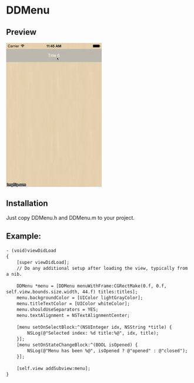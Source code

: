 DDMenu
======

**Preview**
--------------------

![](preview.gif)

**Installation**
--------------------

Just copy DDMenu.h and DDMenu.m to your project.

**Example:**
--------------------
```objc
- (void)viewDidLoad
{
    [super viewDidLoad];
	// Do any additional setup after loading the view, typically from a nib.
	
	DDMenu *menu = [DDMenu menuWithFrame:CGRectMake(0.f, 0.f, self.view.bounds.size.width, 44.f) titles:titles];
	menu.backgroundColor = [UIColor lightGrayColor];
	menu.titleTextColor = [UIColor whiteColor];
	menu.shouldUseSeparators = YES;
	menu.textAlignment = NSTextAlignmentCenter;

	[menu setOnSelectBlock:^(NSUInteger idx, NSString *title) {
		NSLog(@"Selected index: %d title:%@", idx, title);
	}];
	[menu setOnStateChangeBlock:^(BOOL isOpened) {
		NSLog(@"Menu has been %@", isOpened ? @"opened" : @"closed");
	}];
	
	[self.view addSubview:menu];
}
```
